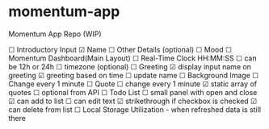 # momentum-app

Momentum App Repo (WIP)

☐ Introductory Input
☑ Name
☐ Other Details (optional)
☐ Mood
☐ Momentum Dashboard(Main Layout)
☐ Real-Time Clock HH:MM:SS
☐ can be 12h or 24h
☐ timezone (optional)
☐ Greeting
☑ display input name on greeting
☑ greeting based on time
☐ update name
☐ Background Image
☐ Change every 1 minute
☐ Quote
☐ change every 1 minute
☑ static array of quotes
☐ optional from API
☐ Todo List
☐ small panel with open and close
☑ can add to list
☐ can edit text
☑ strikethrough if checkbox is checked
☑ can delete from list
☐ Local Storage Utilization - when refreshed data is still there
